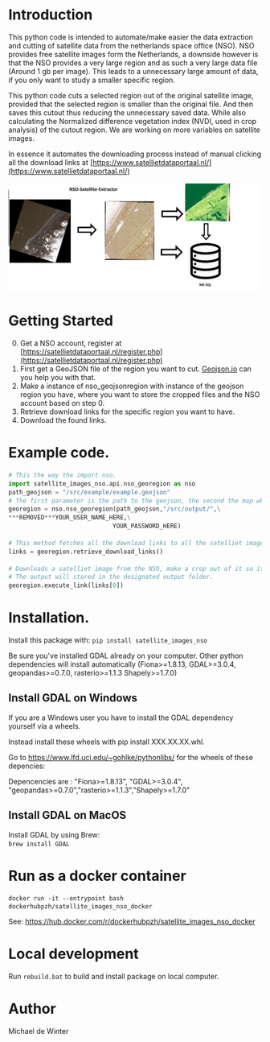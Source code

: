 # Introduction 
This python code is intended to automate/make easier the data extraction and cutting of satellite data from the netherlands space office (NSO).
NSO provides free satellite images form the Netherlands, a downside however is that the NSO provides a very large region and as such a very large data file (Around 1 gb per image).
This leads to a unnecessary large amount of data, if you only want to study a smaller specific region.

This python code cuts a selected region out of the original satellite image, provided that the selected region is smaller than the original file.
And then saves this cutout thus reducing the unnecessary saved data. 
While also calculating the Normalized difference vegetation index (NVDI, used in crop analysis) of the cutout region.
We are working on more variables on satellite images.


In essence it automates the downloading process instead of manual clicking all the download links at [https://www.satellietdataportaal.nl/](https://www.satellietdataportaal.nl/)

![Alt text](example.png?raw=true "Title")
# Getting Started

0. Get a NSO account, register at [https://satellietdataportaal.nl/register.php](https://satellietdataportaal.nl/register.php)
1. First get a GeoJSON file of the region you want to cut. [Geojson.io](https://geojson.io/#map=8/51.821/5.004) can you help you with that.
2. Make a instance of nso_geojsonregion with instance of the geojson region you have, where you want to store the cropped files and the NSO account based on step 0.
2. Retrieve download links for the specific region you want to have.
3. Download the found links.

# Example code.

```python
# This the way the import nso.
import satellite_images_nso.api.nso_georegion as nso
path_geojson = "/src/example/example.geojson"
# The first parameter is the path to the geojson, the second the map where the cropped satellite data will be installed
georegion = nso.nso_georegion(path_geojson,"/src/output/",\
***REMOVED***YOUR_USER_NAME_HERE,\
                             YOUR_PASSWORD_HERE)

# This method fetches all the download links to all the satelliet images which contain region in the geojson.
links = georegion.retrieve_download_links()

# Downloads a satelliet image from the NSO, make a crop out of it so it fits the geojson region and calculate the NVDI index.
# The output will stored in the designated output folder.
georegion.execute_link(links[0])
```

# Installation.

Install this package with: `pip install satellite_images_nso`

Be sure you've installed GDAL already on your computer. Other python dependencies will install automatically (Fiona>=1.8.13, GDAL>=3.0.4, geopandas>=0.7.0, rasterio>=1.1.3 Shapely>=1.7.0)

## Install GDAL on Windows
If you are a Windows user you have to install the GDAL dependency yourself via a wheels.

Instead install these wheels with pip install XXX.XX.XX.whl.

Go to https://www.lfd.uci.edu/~gohlke/pythonlibs/ for the wheels of these depencies:
 
Depencencies are : "Fiona>=1.8.13", "GDAL>=3.0.4", "geopandas>=0.7.0","rasterio>=1.1.3","Shapely>=1.7.0"


## Install GDAL on MacOS
Install GDAL by using Brew:  
`brew install GDAL`

# Run as a docker container
```console
docker run -it --entrypoint bash dockerhubpzh/satellite_images_nso_docker
```
See: https://hub.docker.com/r/dockerhubpzh/satellite_images_nso_docker

# Local development
Run `rebuild.bat` to build and install package on local computer.




# Author
Michael de Winter

